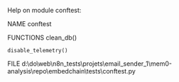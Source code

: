 Help on module conftest:

NAME
    conftest

FUNCTIONS
    clean_db()

    disable_telemetry()

FILE
    d:\do\web\n8n_tests\projets\email_sender_1\mem0-analysis\repo\embedchain\tests\conftest.py


